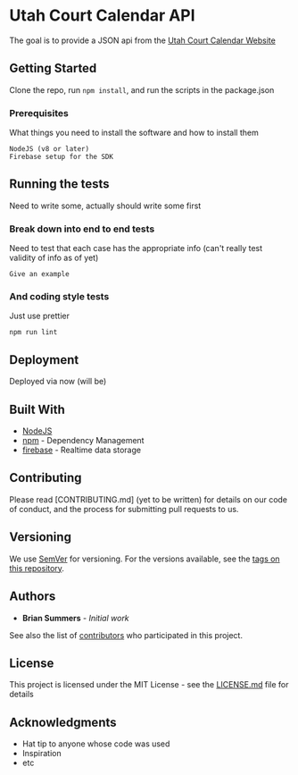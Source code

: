 # Utah Court Calendar API

The goal is to provide a JSON api from the [Utah Court Calendar Website](https://www.utcourts.gov/cal/)

## Getting Started

Clone the repo, run `npm install`, and run the scripts in the package.json

### Prerequisites

What things you need to install the software and how to install them

```
NodeJS (v8 or later)
Firebase setup for the SDK
```

## Running the tests

Need to write some, actually should write some first

### Break down into end to end tests

Need to test that each case has the appropriate info (can't really test validity of info as of yet)

```
Give an example
```

### And coding style tests

Just use prettier

```
npm run lint
```

## Deployment

Deployed via now (will be)

## Built With

* [NodeJS](http://www.dropwizard.io/1.0.2/docs/)
* [npm](https://maven.apache.org/) - Dependency Management
* [firebase](https://firebase.google.com/) - Realtime data storage

## Contributing

Please read [CONTRIBUTING.md] (yet to be written) for details on our code of conduct, and the process for submitting pull requests to us.

## Versioning

We use [SemVer](http://semver.org/) for versioning. For the versions available, see the [tags on this repository](https://github.com/your/project/tags). 

## Authors

* **Brian Summers** - *Initial work* 

See also the list of [contributors](https://github.com/your/project/contributors) who participated in this project.

## License

This project is licensed under the MIT License - see the [LICENSE.md](LICENSE.md) file for details

## Acknowledgments

* Hat tip to anyone whose code was used
* Inspiration
* etc
